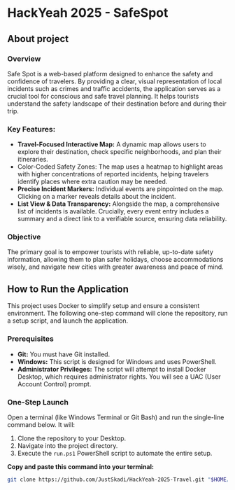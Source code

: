 # HackYeah 2025 - SafeSpot

## About project

### Overview
Safe Spot is a web-based platform designed to enhance the safety and confidence of travelers. By providing a clear, visual representation of local incidents such as crimes and traffic accidents, the application serves as a crucial tool for conscious and safe travel planning. It helps tourists understand the safety landscape of their destination before and during their trip.

### Key Features:

- **Travel-Focused Interactive Map:** A dynamic map allows users to explore their destination, check specific neighborhoods, and plan their itineraries.
- Color-Coded Safety Zones: The map uses a heatmap to highlight areas with higher concentrations of reported incidents, helping travelers identify places where extra caution may be needed.
- **Precise Incident Markers:** Individual events are pinpointed on the map. Clicking on a marker reveals details about the incident.
- **List View & Data Transparency:** Alongside the map, a comprehensive list of incidents is available. Crucially, every event entry includes a summary and a direct link to a verifiable source, ensuring data reliability.

### Objective
The primary goal is to empower tourists with reliable, up-to-date safety information, allowing them to plan safer holidays, choose accommodations wisely, and navigate new cities with greater awareness and peace of mind.

## How to Run the Application

This project uses Docker to simplify setup and ensure a consistent environment. The following one-step command will clone the repository, run a setup script, and launch the application.

### Prerequisites

*   **Git:** You must have Git installed.
*   **Windows:** This script is designed for Windows and uses PowerShell.
*   **Administrator Privileges:** The script will attempt to install Docker Desktop, which requires administrator rights. You will see a UAC (User Account Control) prompt.

### One-Step Launch

Open a terminal (like Windows Terminal or Git Bash) and run the single-line command below. It will:
1.  Clone the repository to your Desktop.
2.  Navigate into the project directory.
3. Execute the `run.ps1` PowerShell script to automate the entire setup.

**Copy and paste this command into your terminal:**

```bash
git clone https://github.com/JustSkadi/HackYeah-2025-Travel.git "$HOME/Desktop/HackYeah-2025-Travel" && cd "$HOME/Desktop/HackYeah-2025-Travel" && pwsh -ExecutionPolicy Bypass -File ./run.ps1
